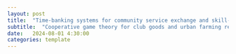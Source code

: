 ```yaml
---
layout: post
title:  "Time-banking systems for community service exchange and skill-sharing"
subtitle:  "Cooperative game theory for club goods and urban farming resource allocation"
date:   2024-08-01 4:30:00
categories: template
---
```



